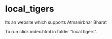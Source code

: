 # local_tigers
Its an website which supports Atmanirbhar Bharat

To run click index.html in folder "local tigers".
